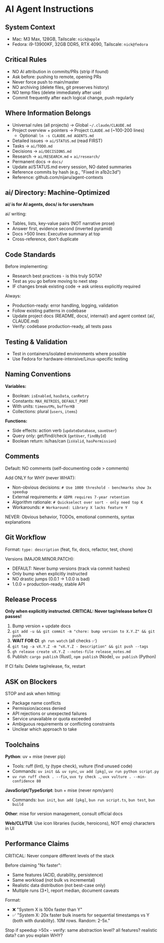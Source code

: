 # AI Agent Instructions

## System Context
- Mac: M3 Max, 128GB, Tailscale: `nick@apple`
- Fedora: i9-13900KF, 32GB DDR5, RTX 4090, Tailscale: `nick@fedora`

## Critical Rules
- NO AI attribution in commits/PRs (strip if found)
- Ask before: pushing to remote, opening PRs
- Never force push to main/master
- NO archiving (delete files, git preserves history)
- NO temp files (delete immediately after use)
- Commit frequently after each logical change, push regularly

## Where Information Belongs
- Universal rules (all projects) → Global `~/.claude/CLAUDE.md`
- Project overview + pointers → Project `CLAUDE.md` (~100-200 lines)
  - Optional: `ln -s CLAUDE.md AGENTS.md`
- Detailed issues → `ai/STATUS.md` (read FIRST)
- Tasks → `ai/TODO.md`
- Decisions → `ai/DECISIONS.md`
- Research → `ai/RESEARCH.md` + `ai/research/`
- Permanent docs → `docs/`
- Update ai/STATUS.md every session, NO dated summaries
- Reference commits by hash (e.g., "Fixed in a1b2c3d")
- Reference: github.com/nijaru/agent-contexts

## ai/ Directory: Machine-Optimized
**ai/ is for AI agents, docs/ is for users/team**

ai/ writing:
- Tables, lists, key-value pairs (NOT narrative prose)
- Answer first, evidence second (inverted pyramid)
- Docs >500 lines: Executive summary at top
- Cross-reference, don't duplicate

## Code Standards
Before implementing:
- Research best practices - is this truly SOTA?
- Test as you go before moving to next step
- IF changes break existing code → ask unless explicitly required

Always:
- Production-ready: error handling, logging, validation
- Follow existing patterns in codebase
- Update project docs (README, docs/, internal/) and agent context (ai/, CLAUDE.md)
- Verify: codebase production-ready, all tests pass

## Testing & Validation
- Test in containers/isolated environments where possible
- Use Fedora for hardware-intensive/Linux-specific testing

## Naming Conventions
**Variables:**
- Boolean: `isEnabled`, `hasData`, `canRetry`
- Constants: `MAX_RETRIES`, `DEFAULT_PORT`
- With units: `timeoutMs`, `bufferKB`
- Collections: plural (`users`, `items`)

**Functions:**
- Side effects: action verb (`updateDatabase`, `saveUser`)
- Query only: get/find/check (`getUser`, `findById`)
- Boolean return: is/has/can (`isValid`, `hasPermission`)

## Comments
Default: NO comments (self-documenting code > comments)

Add ONLY for WHY (never WHAT):
- Non-obvious decisions: `# Use 1000 threshold - benchmarks show 3x speedup`
- External requirements: `# GDPR requires 7-year retention`
- Algorithm rationale: `# Quickselect over sort - only need top K`
- Workarounds: `# Workaround: Library X lacks feature Y`

NEVER: Obvious behavior, TODOs, emotional comments, syntax explanations

## Git Workflow
Format: `type: description` (feat, fix, docs, refactor, test, chore)

Versions (MAJOR.MINOR.PATCH):
- DEFAULT: Never bump versions (track via commit hashes)
- Only bump when explicitly instructed
- NO drastic jumps (0.0.1 → 1.0.0 is bad)
- 1.0.0 = production-ready, stable API

## Release Process
**Only when explicitly instructed. CRITICAL: Never tag/release before CI passes!**

1. Bump version + update docs
2. `git add -u && git commit -m "chore: bump version to X.Y.Z" && git push`
3. **WAIT FOR CI**: `gh run watch` (all checks ✅)
4. `git tag -a vX.Y.Z -m "vX.Y.Z - Description" && git push --tags`
5. `gh release create vX.Y.Z --notes-file release_notes.md`
6. Publish: `cargo publish` (Rust), `npm publish` (Node), `uv publish` (Python)

If CI fails: Delete tag/release, fix, restart

## ASK on Blockers
STOP and ask when hitting:
- Package name conflicts
- Permission/access denied
- API rejections or unexpected failures
- Service unavailable or quota exceeded
- Ambiguous requirements or conflicting constraints
- Unclear which approach to take

## Toolchains

**Python**: uv + mise (never pip)
- Tools: ruff (lint), ty (type check), vulture (find unused code)
- Commands: `uv init && uv sync`, `uv add [pkg]`, `uv run python script.py`
- `uv run ruff check . --fix`, `uvx ty check .`, `uvx vulture . --min-confidence 80`

**JavaScript/TypeScript**: bun + mise (never npm/yarn)
- Commands: `bun init`, `bun add [pkg]`, `bun run script.ts`, `bun test`, `bun build`

**Other**: mise for version management, consult official docs

**Web/CLI/TUI**: Use icon libraries (lucide, heroicons), NOT emoji characters in UI

## Performance Claims
CRITICAL: Never compare different levels of the stack

Before claiming "Nx faster":
- Same features (ACID, durability, persistence)
- Same workload (not bulk vs incremental)
- Realistic data distribution (not best-case only)
- Multiple runs (3+), report median, document caveats

Format:
- ❌ "System X is 100x faster than Y"
- ✅ "System X: 20x faster bulk inserts for sequential timestamps vs Y (both with durability). 10M rows. Random: 2-5x."

Stop if speedup >50x - verify: same abstraction level? all features? realistic data? can you explain WHY?
